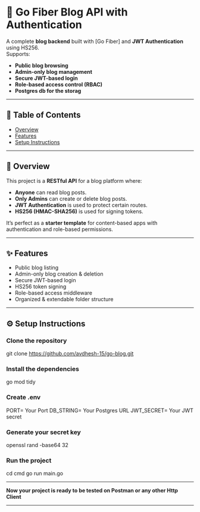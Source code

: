 # 📝 Go Fiber Blog API with Authentication

A complete **blog backend** built with [Go Fiber] and **JWT Authentication** using HS256.  
Supports:
- **Public blog browsing**
- **Admin-only blog management**
- **Secure JWT-based login**
- **Role-based access control (RBAC)**
- **Postgres db for the storag**

---

## 📖 Table of Contents
- [Overview](#-overview)
- [Features](#-features)
- [Setup Instructions](#-setup-instructions)

---

## 📌 Overview
This project is a **RESTful API** for a blog platform where:
- **Anyone** can read blog posts.
- **Only Admins** can create or delete blog posts.
- **JWT Authentication** is used to protect certain routes.
- **HS256 (HMAC-SHA256)** is used for signing tokens.

It’s perfect as a **starter template** for content-based apps with authentication and role-based permissions.

---

## ✨ Features
- Public blog listing
- Admin-only blog creation & deletion
- Secure JWT-based login
- HS256 token signing
- Role-based access middleware
- Organized & extendable folder structure

---

## ⚙️ Setup Instructions

### Clone the repository
git clone https://github.com/avdhesh-15/go-blog.git

### Install the dependencies
go mod tidy

### Create .env 
PORT= Your Port
DB_STRING= Your Postgres URL 
JWT_SECRET= Your JWT secret 

### Generate your secret key 
openssl rand -base64 32

### Run the project
cd cmd
go run main.go

---

**Now your project is ready to be tested on Postman or any other Http Client**

---
